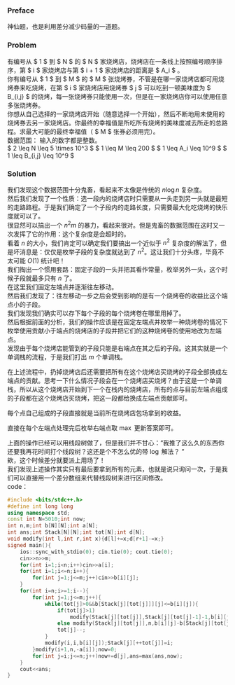 ### Preface  
神仙题，也是利用差分减少码量的一道题。  
### Problem  
有编号从 $ 1 $ 到 $ N $ 的 $ N $ 家烧烤店，烧烤店在一条线上按照编号顺序排序，第 $ i $ 家烧烤店与第 $ i + 1 $ 家烧烤店的距离是 $ A_i $ 。   
你有编号从 $ 1 $ 到 $ M $ 的 $ M $ 张烧烤券，不管是在哪一家烧烤店都可用烧烤券来吃烧烤，在第 $ i $ 家烧烤店用烧烤券 $ j $ 可以吃到一顿美味度为 $ B_{i,j} $ 的烧烤，每一张烧烤券只能使用一次，但是在一家烧烤店你可以使用任意多张烧烤券。  
你想从自己选择的一家烧烤店开始（随意选择一个开始），然后不断地用未使用的烧烤券去另一家烧烤店。你最终的幸福值是所吃所有烧烤的美味度减去所走的总路程。求最大可能的最终幸福值（ $ M $ 张券必须用完）。  
数据范围：
输入的数字都是整数。  
$ 2 \leq N \leq 5 \times 10^3 $  $ 1 \leq M \leq 200 $   $ 1 \leq A_i \leq 10^9 $  $ 1 \leq B_{i,j} \leq 10^9 $  
### Solution  
我们发现这个数据范围十分鬼畜，看起来不太像是传统的 $n\log n$ 复杂度。  
然后我们发现了一个性质：选一段内的烧烤店时只需要从一头走到另一头就是最短的走路路程。于是我们确定了一个子段内的走路长度，只需要最大化吃烧烤的快乐度就可以了。  
很显然可以搞出一个 $n^2m$ 的暴力，看起来很对。但是鬼畜的数据范围在这时又一次发挥了它的作用：这个复杂度是会超时的。  
看着 $n$ 的大小，我们肯定可以确定我们要搞出一个近似于 $n^2$ 复杂度的解法了，但是坏消息是：仅仅是枚举子段的复杂度就达到了 $n^2$。这让我们十分头疼，毕竟不太可能 $O(1)$ 统计吧！  
我们掏出一个惯用套路：固定子段的一头并把其看作常量，枚举另外一头，这个时候子段就最多只有 $n$ 了。  
在这里我们固定左端点并逐渐往左移动。  
然后我们发现了：往左移动一步之后会受到影响的是有一个烧烤卷的收益比这个端点小的子段。  
我们发现我们确实可以存下每个子段的每个烧烤卷在哪里用掉了。  
然后根据前面的分析，我们的操作应该是在固定左端点并枚举一种烧烤卷的情况下枚举使用贡献小于端点的烧烤店的子段并把它们的这种烧烤卷的使用地改为左端点。   
发现由于每个烧烤店能管到的子段只能是右端点在其之后的子段。这其实就是一个单调栈的流程，于是我们打出 $m$ 个单调栈。  

在上述流程中，扔掉烧烤店后还需要把所有在这个烧烤店买烧烤的子段全部换成左端点的贡献。思考一下什么情况子段会在一个烧烤店买烧烤？由于这是一个单调栈，所以从这个烧烤店开始到下一个在栈内的烧烤店，所有的点与目前左端点组成的子段都在这个烧烤店买烧烤，把这一段都给换成左端点贡献即可。  

每个点自己组成的子段直接就是当前所在烧烤店包场拿到的收益。  

直接在每个左端点处理完后枚举右端点取 $\max$ 更新答案即可。

上面的操作已经可以用线段树做了，但是我们并不甘心：“我推了这么久的东西你还要我再花时间打个线段树？这还是个不怎么优的带 $\log$ 解法？ ”   
欸，这个时候差分就要派上用场了！  
我们发现上述操作其实只有最后要拿到所有的元素，也就是说只询问一次，于是我们可以直接用一个差分数组来代替线段树来进行区间修改。  
code：
```cpp
#include <bits/stdc++.h>
#define int long long
using namespace std;
const int N=5010;int now;
int n,m;int b[N][N];int a[N];
int ans;int Stack[N][N];int tot[N];int d[N];
void modify(int l,int r,int x){d[l]+=x;d[r+1]-=x;}
signed main(){
	ios::sync_with_stdio(0); cin.tie(0); cout.tie(0);
	cin>>n>>m;
	for(int i=1;i<n;i++)cin>>a[i];
	for(int i=1;i<=n;i++){
		for(int j=1;j<=m;j++)cin>>b[i][j];
	}
	for(int i=n;i>=1;i--){
		for(int j=1;j<=m;j++){
			while(tot[j]>0&&b[Stack[j][tot[j]]][j]<=b[i][j]){
				if(tot[j]>1)
					modify(Stack[j][tot[j]],Stack[j][tot[j]-1]-1,b[i][j]-b[Stack[j][tot[j]]][j]);
				else modify(Stack[j][tot[j]],n,b[i][j]-b[Stack[j][tot[j]]][j]);
				tot[j]--;
			}
			modify(i,i,b[i][j]);Stack[j][++tot[j]]=i;
		}modify(i+1,n,-a[i]);now=0;
		for(int j=i;j<=n;j++)now+=d[j],ans=max(ans,now);
	}
	cout<<ans;
}
```
